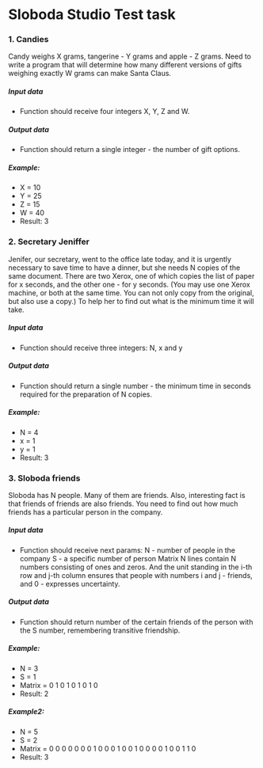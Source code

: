 # Sloboda Studio Test task

### 1. Candies

Candy weighs X grams, tangerine - Y grams and apple - Z grams.
Need to write a program that will determine how many different versions of gifts weighing exactly W grams can make Santa Claus.

##### Input data

 - Function should receive four integers X, Y, Z and W.

##### Output data

 - Function should return a single integer - the number of gift options.

##### Example:

 - X = 10
 - Y = 25
 - Z = 15
 - W = 40
 - Result: 3

### 2. Secretary Jeniffer

Jenifer, our secretary, went to the office late today, and it is urgently necessary to save time to have a dinner, but she needs N copies of the same document.
There are two Xerox, one of which copies the list of paper for x seconds, and the other one - for y seconds. (You may use one Xerox machine, or both at the same time. You can not only copy from the original, but also use a copy.)
To help her to find out what is the minimum time it will take.

##### Input data

 - Function should receive three integers: N, x and y

##### Output data

 - Function should return a single number - the minimum time in seconds required for the preparation of N copies.

##### Example:

 - N = 4
 - x = 1
 - y = 1
 - Result: 3

### 3. Sloboda friends

Sloboda has N people. Many of them are friends. Also, interesting fact is that friends of friends are also friends.
You need to find out how much friends has a particular person in the company.

##### Input data

 - Function should receive next params:
N - number of people in the company
S - a specific number of person
Matrix N lines contain N numbers consisting of ones and zeros. And the unit standing in the i-th row and j-th column ensures that people with numbers i and j - friends, and 0 - expresses uncertainty.

##### Output data

 - Function should return number of the certain friends of the person with the S number, remembering transitive friendship.

##### Example:

 - N = 3
 - S = 1
 - Matrix =
0  1  0
1   0  1
0  1  0
 - Result: 2
##### Example2:
 - N = 5
 - S = 2
 - Matrix =
0  0 0  0  0
0  0  1   0 0
0   1  0  0  1
0  0  0  0  1
0  0  1   1  0
 - Result: 3

